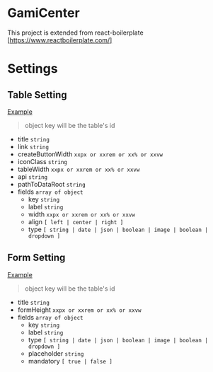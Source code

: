# GamiCenter
This project is extended from react-boilerplate [https://www.reactboilerplate.com/]


# Settings
## Table Setting
[Example](https://bitbucket.org/hermo/gamicenter/src/26bd00f897ac/app/utils/globalTableSetting.js?at=devel-base)
> object key will be the table's id
* title `string`
* link `string`
* createButtonWidth `xxpx or xxrem or xx% or xxvw`
* iconClass `string`
* tableWidth `xxpx or xxrem or xx% or xxvw`
* api `string`
* pathToDataRoot `string`
* fields `array of object`
    * key `string`
    * label `string`
    * width `xxpx or xxrem or xx% or xxvw`
    * align `[ left | center | right ]`
    * type `[ string | date | json | boolean | image | boolean | dropdown ]`


## Form Setting
[Example](https://bitbucket.org/hermo/gamicenter/src/26bd00f897ac/app/utils/globalFormSetting.js?at=devel-base)
> object key will be the table's id
* title `string`
* formHeight `xxpx or xxrem or xx% or xxvw`
* fields `array of object`
    * key `string`
    * label `string`
    * type `[ string | date | json | boolean | image | boolean | dropdown ]`
    * placeholder `string`
    * mandatory `[ true | false ]`
